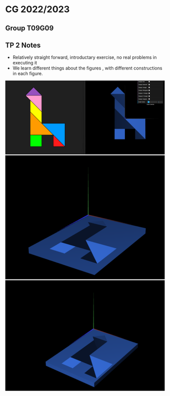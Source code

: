 # CG 2022/2023

## Group T09G09

## TP 2 Notes

- Relatively straight forward, introductary exercise, no real problems in executing it
- We learn different things about the figures , with different constructions in each figure.

![Screenshot 1](./screenshots/cg-t09g09-tp2-1.png)
![Screenshot 2](./screenshots/cg-t09g09-tp2-2.png)
![Screenshot 3](./screenshots/cg-t09g09-tp2-3.png)
